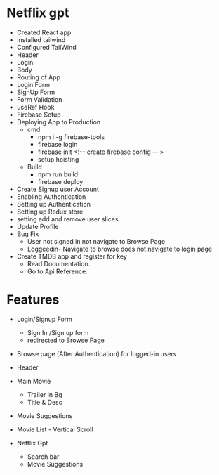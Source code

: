 # Netflix gpt

- Created React app
- installed tailwind
- Configured TailWind
- Header
- Login
- Body
- Routing of App
- Login Form
- SignUp Form
- Form Validation
- useRef Hook
- Firebase Setup
- Deploying App to Production
  - cmd
    - npm i -g firebase-tools <!-- install cli before using firebase login -->
    - firebase login
    - firebase init <!-- create firebase config -- >
    - setup hoisting <!-- for deploing choose housting and select required for need -->
  - Build
    - npm run build
    - firebase deploy
- Create Signup user Account
- Enabling Authentication
- Setting up Authentication
- Setting up Redux store
- setting add and remove user slices
- Update Profile
- Bug Fix
  - User not signed in not navigate to Browse Page
  - Loggeedin- Navigate to browse does not navigate to login page
- Create TMDB app and register for key
  - Read Documentation.
  - Go to Api Reference.

# Features

- Login/Signup Form

  - Sign In /Sign up form
  - redirected to Browse Page

- Browse page (After Authentication) for logged-in users
- Header
- Main Movie
  - Trailer in Bg
  - Title & Desc
- Movie Suggestions
- Movie List - Vertical Scroll
- Netflix Gpt
  - Search bar
  - Movie Suggestions
